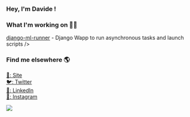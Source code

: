### Hey, I'm Davide !

### What I'm working on 👨‍💻

[django-ml-runner](https://github.com/davidepiu14/django-ml-runner) - Django Wapp to run asynchronous tasks and launch scripts />


### Find me elsewhere 🌎

[🚀: Site](https://avelino.run) <br>
[🐦: Twitter](https://twitter.com/94Piu) <br>
[💼: LinkedIn](https://www.linkedin.com/in/davide-piu-0ab5a1109/) <br>
[📸: Instagram](https://www.instagram.com/piu.davide/)

![](https://komarev.com/ghpvc/?username=davidepiu14)

